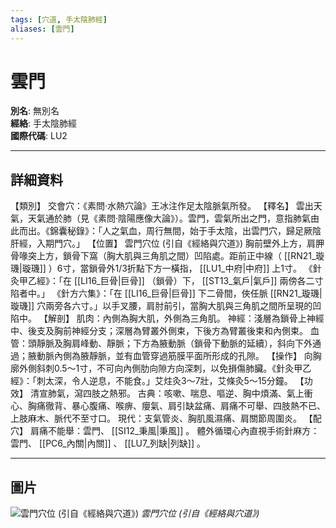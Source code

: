 ```yaml
---
tags: [穴道, 手太陰肺經]
aliases: [雲門]
---
```


# 雲門

**別名**: 無別名  
**經絡**: 手太陰肺經  
**國際代碼**: LU2  

---

## 詳細資料
【類別】
交會穴：《素問‧水熱穴論》王冰注作足太陰脈氣所發。
【釋名】
雲出天氣，天氣通於肺（見《素問‧陰陽應像大論》）。雲門，雲氣所出之門，意指肺氣由此而出。《錦囊秘錄》：「人之氣血，周行無間，始于手太陰，出雲門穴，歸足厥陰肝經，入期門穴。」
【位置】
雲門穴位 (引自《經絡與穴道》)
胸前壁外上方，肩胛骨喙突上方，鎖骨下窩（胸大肌與三角肌之間）凹陷處。距前正中線（ [[RN21_璇璣|璇璣]] ）6寸，當鎖骨外1/3折點下方一橫指， [[LU1_中府|中府]] 上1寸。
《針灸甲乙經》：「在 [[LI16_巨骨|巨骨]] （鎖骨）下， [[ST13_氣戶|氣戶]] 兩傍各二寸陷者中。」
《針方六集》：「在 [[LI16_巨骨|巨骨]] 下二骨間，俠任脈 [[RN21_璇璣|璇璣]] 穴兩旁各六寸。」以手叉腰，肩肘前引，當胸大肌與三角肌之間所呈現的凹陷中。
【解剖】
肌肉：內側為胸大肌，外側為三角肌。
神經：淺層為鎖骨上神經中、後支及胸前神經分支；深層為臂叢外側束，下後方為臂叢後束和內側束。
血管：頭靜脈及胸肩峰動、靜脈；下方為腋動脈（鎖骨下動脈的延續），斜向下外通過；腋動脈內側為腋靜脈，並有血管穿過筋膜平面所形成的孔隙。
【操作】
向胸廓外側斜刺0.5～1寸，不可向內側肋向隙方向深刺，以免損傷肺臟。《針灸甲乙經》：「刺太深，令人逆息，不能食。」艾炷灸3～7壯，艾條灸5～15分鐘。
【功效】
清宣肺氣，瀉四肢之熱邪。
古典：咳嗽、喘息、嘔逆、胸中煩滿、氣上衝心、胸痛徹背、暴心腹痛、喉痹、癭氣、肩引缺盆痛、肩痛不可舉、四肢熱不已、上肢麻木、脈代不至寸口。
現代：支氣管炎、胸肌風濕痛、肩關節周圍炎。
【配穴】
肩痛不能舉：雲門、 [[SI12_秉風|秉風]] 。
體外循環心內直視手術針麻方：雲門、 [[PC6_內關|內關]] 、 [[LU7_列缺|列缺]] 。

---

## 圖片
![雲門穴位 (引自《經絡與穴道》)](https://yibian.hopto.org/pic/acu/norm/01/yunmen(j&a).jpg)
_雲門穴位 (引自《經絡與穴道》)_

